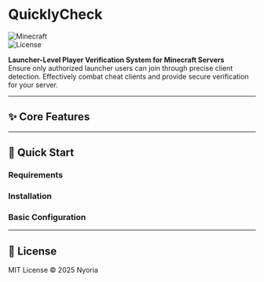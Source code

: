 # QuicklyCheck 

![Minecraft](https://img.shields.io/badge/Minecraft-informational?logo=minecraft)  
![License](https://img.shields.io/badge/License-MIT-success)  

**Launcher-Level Player Verification System for Minecraft Servers**  
Ensure only authorized launcher users can join through precise client detection. Effectively combat cheat clients and provide secure verification for your server.  

---

## ✨ Core Features  

---

## 🚀 Quick Start  
### Requirements  

### Installation  

### Basic Configuration  

---

## 📜 License  
MIT License © 2025 Nyoria
